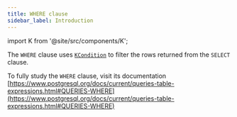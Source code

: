 ```yaml
---
title: WHERE clause
sidebar_label: Introduction
---
```


import K from '@site/src/components/K';

The `WHERE` clause uses [`KCondition`](/docs/kcondition/introduction) to filter the rows returned from the `SELECT` clause.

To fully study the `WHERE` clause, visit its documentation [https://www.postgresql.org/docs/current/queries-table-expressions.html#QUERIES-WHERE](https://www.postgresql.org/docs/current/queries-table-expressions.html#QUERIES-WHERE)

